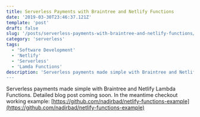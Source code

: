 ```yaml
---
title: Serverless Payments with Braintree and Netlify Functions
date: '2019-03-30T23:46:37.121Z'
template: 'post'
draft: false
slug: '/posts/serverless-payments-with-braintree-and-netlify-functions/'
category: 'serverless'
tags:
  - 'Software Development'
  - 'Netlify'
  - 'Serverless'
  - 'Lamda Functions'
description: 'Serverless payments made simple with Braintree and Netlify Lambda Functions.
---
```


Serverless payments made simple with Braintree and Netlify Lambda Functions. Detailed blog post coming soon. In the meantime checkout working example: [https://github.com/nadirbad/netlify-functions-example](https://github.com/nadirbad/netlify-functions-example)
